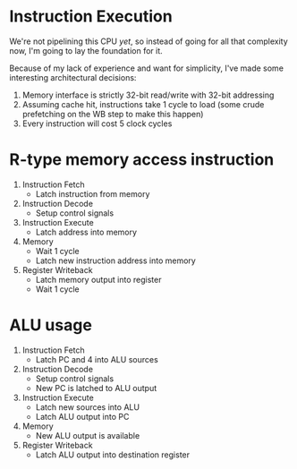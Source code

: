 # Instruction Execution
We're not pipelining this CPU *yet*, so instead of going for all that complexity now, I'm going to lay the foundation for it.

Because of my lack of experience and want for simplicity, I've made some interesting architectural decisions:
1. Memory interface is strictly 32-bit read/write with 32-bit addressing
2. Assuming cache hit, instructions take 1 cycle to load (some crude prefetching on the WB step to make this happen)
3. Every instruction will cost 5 clock cycles

# R-type memory access instruction
1. Instruction Fetch
    - Latch instruction from memory
2. Instruction Decode
    - Setup control signals
3. Instruction Execute
    - Latch address into memory
4. Memory
    - Wait 1 cycle
    - Latch new instruction address into memory
5. Register Writeback
    - Latch memory output into register
    - Wait 1 cycle

# ALU usage
1. Instruction Fetch
    - Latch PC and 4 into ALU sources
2. Instruction Decode
    - Setup control signals
    - New PC is latched to ALU output
3. Instruction Execute
    - Latch new sources into ALU
    - Latch ALU output into PC
4. Memory
    - New ALU output is available
5. Register Writeback
    - Latch ALU output into destination register